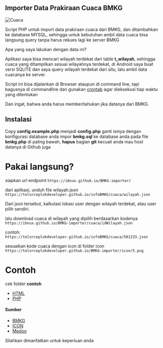
## Importer Data Prakiraan Cuaca BMKG



![Cuaca](https://data.bmkg.go.id/include/assets/img/cuaca.svg)

Script PHP untuk import data prakiraan cuaca dari BMKG, dan ditambahkan ke database MYSQL, sehingga untuk kebutuhan ambil data cuaca bisa langsung query tanpa harus rekues lagi ke server BMKG

Apa yang saya lakukan dengan data ini?

Aplikasi saya bisa mencari wilayah terdekat dari table **t_wilayah**, sehingga cuaca yang ditampilkan sesuai wilayahnya terdekat, di Android saya buat versi SQLITE dan saya query wilayah terdekat dari situ, lalu ambil data cuacanya ke server.

Script ini bisa dijalankan di Browser ataupun di command line, tapi bagusnya di commandline dan gunakan [crontab](https://crontab.guru/#0_3_*_*_*) agar dieksekusi tiap waktu yang ditentukan

Dan ingat, bahwa anda harus memberitahukan jika datanya dari BMKG.

## Instalasi

Copy **config.example.php** menjadi **config.php**
ganti isinya dengan konfigurasi database anda
impor **bmkg.sql** ke database anda
pada file **bmkg.php** di paling bawah, **hapus** bagian **git**
kecuali anda mau host datanya di Github juga

# Pakai langsung?

siapkan url endpoint
```https://ibnux.github.io/BMKG-importer/```

dari aplikasi, unduh file wilayah.json
```https://telorceplokdeveloper.github.io/infoBMKG/cuaca/wilayah.json```

Dari json tersebut, kalkulasi lokasi user dengan wilayah terdekat, atau user pilih sendiri.

lalu download cuaca di wilayah yang dipilih berdasarkan kodenya
```https://ibnux.github.io/BMKG-importer/cuaca/idWilayah.json```

contoh:
```https://telorceplokdeveloper.github.io/infoBMKG/cuaca/501233.json```

sesuaikan kode cuaca dengan icon di folder icon
```https://telorceplokdeveloper.github.io/BMKG-importer/icon/5.png```


# Contoh
cek folder **contoh**
-  [HTML](contoh/html/)
-  [PHP](contoh/php/index.php)


#### Sumber
-  [BMKG](http://data.bmkg.go.id/prakiraan-cuaca/)
-  [ICON](http://www.iconarchive.com/tag/weather)
-  [Medoo](http://www.iconarchive.com/tag/weather)

Silahkan dimanfatkan untuk keperluan anda


